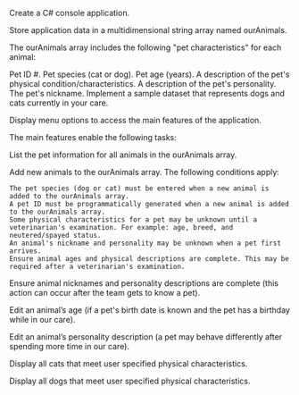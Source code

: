 Create a C# console application.

Store application data in a multidimensional string array named ourAnimals.

The ourAnimals array includes the following "pet characteristics" for each animal:

  Pet ID #.
  Pet species (cat or dog).
  Pet age (years).
  A description of the pet's physical condition/characteristics.
  A description of the pet's personality.
  The pet's nickname.
  Implement a sample dataset that represents dogs and cats currently in your care.

Display menu options to access the main features of the application.

The main features enable the following tasks:

  List the pet information for all animals in the ourAnimals array.
  
  Add new animals to the ourAnimals array. The following conditions apply:

    The pet species (dog or cat) must be entered when a new animal is added to the ourAnimals array.
    A pet ID must be programmatically generated when a new animal is added to the ourAnimals array.
    Some physical characteristics for a pet may be unknown until a veterinarian's examination. For example: age, breed, and neutered/spayed status.
    An animal's nickname and personality may be unknown when a pet first arrives.
    Ensure animal ages and physical descriptions are complete. This may be required after a veterinarian's examination.

  Ensure animal nicknames and personality descriptions are complete (this action can occur after the team gets to know a pet).
  
  Edit an animal’s age (if a pet's birth date is known and the pet has a birthday while in our care).
  
  Edit an animal’s personality description (a pet may behave differently after spending more time in our care).
  
  Display all cats that meet user specified physical characteristics.
  
  Display all dogs that meet user specified physical characteristics.

